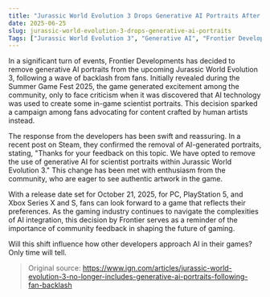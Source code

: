 ```yaml
---
title: "Jurassic World Evolution 3 Drops Generative AI Portraits After Fan Outcry"
date: 2025-06-25
slug: jurassic-world-evolution-3-drops-generative-ai-portraits
Tags: ["Jurassic World Evolution 3", "Generative AI", "Frontier Developments", "Gaming News"]
---
```


In a significant turn of events, Frontier Developments has decided to remove generative AI portraits from the upcoming Jurassic World Evolution 3, following a wave of backlash from fans. Initially revealed during the Summer Game Fest 2025, the game generated excitement among the community, only to face criticism when it was discovered that AI technology was used to create some in-game scientist portraits. This decision sparked a campaign among fans advocating for content crafted by human artists instead.

The response from the developers has been swift and reassuring. In a recent post on Steam, they confirmed the removal of AI-generated portraits, stating, "Thanks for your feedback on this topic. We have opted to remove the use of generative AI for scientist portraits within Jurassic World Evolution 3." This change has been met with enthusiasm from the community, who are eager to see authentic artwork in the game.

With a release date set for October 21, 2025, for PC, PlayStation 5, and Xbox Series X and S, fans can look forward to a game that reflects their preferences. As the gaming industry continues to navigate the complexities of AI integration, this decision by Frontier serves as a reminder of the importance of community feedback in shaping the future of gaming.

Will this shift influence how other developers approach AI in their games? Only time will tell.

> Original source: https://www.ign.com/articles/jurassic-world-evolution-3-no-longer-includes-generative-ai-portraits-following-fan-backlash